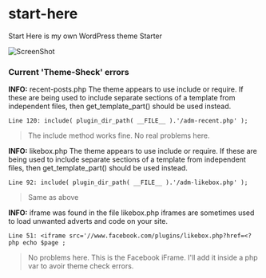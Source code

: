 start-here
==========

Start Here is my own WordPress theme Starter

![ScreenShot](https://raw.github.com/Manoz/start-here/master/start-here/screenshot.png)

### Current 'Theme-Sheck' errors

**INFO:** recent-posts.php The theme appears to use include or require. If these are being used to include separate sections of a template from independent files, then get_template_part() should be used instead.

    Line 120: include( plugin_dir_path( __FILE__ ).'/adm-recent.php' );

> The include method works fine. No real problems here.

**INFO:** likebox.php The theme appears to use include or require. If these are being used to include separate sections of a template from independent files, then get_template_part() should be used instead.

    Line 92: include( plugin_dir_path( __FILE__ ).'/adm-likebox.php' );

> Same as above

**INFO:** iframe was found in the file likebox.php iframes are sometimes used to load unwanted adverts and code on your site.

    Line 51: <iframe src='//www.facebook.com/plugins/likebox.php?href=<?php echo $page ; 

> No problems here. This is the Facebook iFrame. I'll add it inside a php var to avoir theme check errors.